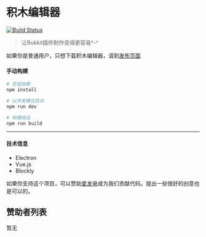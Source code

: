 # 积木编辑器       
[![Build Status](https://travis-ci.com/blocklycraft/BlocklyCraft-Creator.svg?branch=master)](https://travis-ci.com/blocklycraft/BlocklyCraft-Creator)

> 让Bukkit插件制作变得更容易^-^      

如果你是普通用户，只想下载积木编辑器，请到[发布页面](https://github.com/blocklycraft/BlocklyCraft-Creator/releases)


#### 手动构建

``` bash
# 安装依赖
npm install

# 以开发模式启动
npm run dev

# 构建成品
npm run build

```

---

#### 技术信息     

- Electron
- Vue.js
- Blockly 

如果你支持这个项目，可以赞助[爱发电](https://afdian.net/@hempflower)或为我们贡献代码。提出一些很好的创意也是可以的。

## 赞助者列表      

暂无
